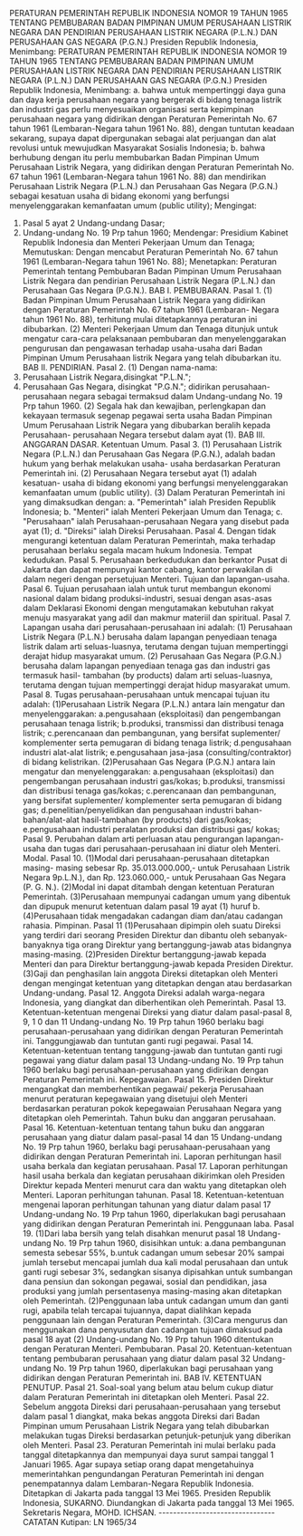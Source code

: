  PERATURAN PEMERINTAH REPUBLIK INDONESIA NOMOR 19 TAHUN 1965 TENTANG PEMBUBARAN BADAN PIMPINAN UMUM PERUSAHAAN LISTRIK NEGARA DAN PENDIRIAN PERUSAHAAN LISTRIK NEGARA (P.L.N.) DAN PERUSAHAAN GAS NEGARA (P.G.N.) Presiden Republik Indonesia, Menimbang: PERATURAN PEMERINTAH REPUBLIK INDONESIA NOMOR 19 TAHUN 1965 TENTANG PEMBUBARAN BADAN PIMPINAN UMUM PERUSAHAAN LISTRIK NEGARA DAN PENDIRIAN PERUSAHAAN LISTRIK NEGARA (P.L.N.) DAN PERUSAHAAN GAS NEGARA (P.G.N.) Presiden Republik Indonesia, Menimbang:
a. bahwa untuk mempertinggi daya guna dan daya kerja perusahaan negara yang bergerak di bidang tenaga listrik dan industri gas perlu menyesuaikan organisasi serta kepimpinan perusahaan negara yang didirikan dengan Peraturan Pemerintah No. 67 tahun 1961 (Lembaran-Negara tahun 1961 No. 88), dengan tuntutan keadaan sekarang, supaya dapat dipergunakan sebagai alat perjuangan dan alat revolusi untuk mewujudkan Masyarakat Sosialis Indonesia;
b. bahwa berhubung dengan itu perlu membubarkan Badan Pimpinan Umum Perusahaan Listrik Negara, yang didirikan dengan Peraturan Pemerintah No. 67 tahun 1961 (Lembaran-Negara tahun 1961 No. 88) dan mendirikan Perusahaan Listrik Negara (P.L.N.) dan Perusahaan Gas Negara (P.G.N.) sebagai kesatuan usaha di bidang ekonomi yang berfungsi menyelenggarakan kemanfaatan umum (public utility);
Mengingat:

1. Pasal 5 ayat 2 Undang-undang Dasar;
2. Undang-undang No. 19 Prp tahun 1960; Mendengar: Presidium Kabinet Republik Indonesia dan Menteri Pekerjaan Umum dan Tenaga; Memutuskan: Dengan mencabut Peraturan Pemerintah No. 67 tahun 1961 (Lembaran-Negara tahun 1961 No. 88); Menetapkan: Peraturan Pemerintah tentang Pembubaran Badan Pimpinan Umum Perusahaan Listrik Negara dan pendirian Perusahaan Listrik Negara (P.L.N.) dan Perusahaan Gas Negara (P.G.N.). BAB I. PEMBUBARAN. Pasal 1. (1) Badan Pimpinan Umum Perusahaan Listrik Negara yang didirikan dengan Peraturan Pemerintah No. 67 tahun 1961 (Lembaran- Negara tahun 1961 No. 88), terhitung mulai ditetapkannya peraturan ini dibubarkan. (2) Menteri Pekerjaan Umum dan Tenaga ditunjuk untuk mengatur cara-cara pelaksanaan pembubaran dan menyelenggarakan pengurusan dan pengawasan terhadap usaha-usaha dari Badan Pimpinan Umum Perusahaan listrik Negara yang telah dibubarkan itu. BAB II. PENDIRIAN. Pasal 2. (1) Dengan nama-nama:
1. Perusahaan Listrik Negara,disingkat "P.L.N.";
2. Perusahaan Gas Negara, disingkat "P.G.N."; didirikan perusahaan-perusahaan negara sebagai termaksud dalam Undang-undang No. 19 Prp tahun 1960. (2) Segala hak dan kewajiban, perlengkapan dan kekayaan termasuk segenap pegawai serta usaha Badan Pimpinan Umum Perusahaan Listrik Negara yang dibubarkan beralih kepada Perusahaan- perusahaan Negara tersebut dalam ayat (1). BAB III. ANGGARAN DASAR. Ketentuan Umum. Pasal 3. (1) Perusahaan Listrik Negara (P.L.N.) dan Perusahaan Gas Negara (P.G.N.), adalah badan hukum yang berhak melakukan usaha- usaha berdasarkan Peraturan Pemerintah ini. (2) Perusahaan Negara tersebut ayat (1) adalah kesatuan- usaha di bidang ekonomi yang berfungsi menyelenggarakan kemanfaatan umum (public utility). (3) Dalam Peraturan Pemerintah ini yang dimaksudkan dengan:
a. "Pemerintah" ialah Presiden Republik Indonesia;
b. "Menteri" ialah Menteri Pekerjaan Umum dan Tenaga;
c. "Perusahaan" ialah Perusahaan-perusahaan Negara yang disebut pada ayat (1);
d. "Direksi" ialah Direksi Perusahaan. Pasal 4. Dengan tidak mengurangi ketentuan dalam Peraturan Pemerintah, maka terhadap perusahaan berlaku segala macam hukum Indonesia. Tempat kedudukan. Pasal 5. Perusahaan berkedudukan dan berkantor Pusat di Jakarta dan dapat mempunyai kantor cabang, kantor perwakilan di dalam negeri dengan persetujuan Menteri. Tujuan dan lapangan-usaha. Pasal 6. Tujuan perusahaan ialah untuk turut membangun ekonomi nasional dalam bidang produksi-industri, sesuai dengan asas-asas dalam Deklarasi Ekonomi dengan mengutamakan kebutuhan rakyat menuju masyarakat yang adil dan makmur materiil dan spiritual. Pasal 7. Lapangan usaha dari perusahaan-perusahaan ini adalah:
(1) Perusahaan Listrik Negara (P.L.N.) berusaha dalam lapangan penyediaan tenaga listrik dalam arti seluas-luasnya, terutama dengan tujuan mempertinggi derajat hidup masyarakat umum. (2) Perusahaan Gas Negara (P.G.N.) berusaha dalam lapangan penyediaan tenaga gas dan industri gas termasuk hasil- tambahan (by products) dalam arti seluas-luasnya, terutama dengan tujuan mempertinggi derajat hidup masyarakat umum. Pasal 8. Tugas perusahaan-perusahaan untuk mencapai tujuan itu adalah:
(1)Perusahaan Listrik Negara (P.L.N.) antara lain mengatur dan menyelenggarakan:
a.pengusahaan (eksploitasi) dan pengembangan perusahaan tenaga listrik;
b.produksi, transmissi dan distribusi tenaga listrik;
c.perencanaan dan pembangunan, yang bersifat suplementer/ komplementer serta pemugaran di bidang tenaga listrik;
d.pengusahaan industri alat-alat listrik;
e.pengusahaan jasa-jasa (consulting/contraktor) di bidang kelistrikan. (2)Perusahaan Gas Negara (P.G.N.) antara lain mengatur dan menyelenggarakan:
a.pengusahaan (eksploitasi) dan pengembangan perusahaan industri gas/kokas;
b.produksi, transmissi dan distribusi tenaga gas/kokas;
c.perencanaan dan pembangunan, yang bersifat suplementer/ komplementer serta pemugaran di bidang gas;
d.penelitian/penyelidikan dan pengusahaan industri bahan- bahan/alat-alat hasil-tambahan (by products) dari gas/kokas;
e.pengusahaan industri peralatan produksi dan distribusi gas/ kokas; Pasal 9. Perubahan dalam arti perluasan atau pengurangan lapangan- usaha dan tugas dari perusahaan-perusahaan ini diatur oleh Menteri. Modal. Pasal 10. (1)Modal dari perusahaan-perusahaan ditetapkan masing- masing sebesar Rp. 35.013.000.000,- untuk Perusahaan Listrik Negara 9p.L.N.), dan Rp. 123.060.000,- untuk Perusahaan Gas Negara (P. G. N.). (2)Modal ini dapat ditambah dengan ketentuan Peraturan Pemerintah. (3)Perusahaan mempunyai cadangan umum yang dibentuk dan dipupuk menurut ketentuan dalam pasal 19 ayat (1) huruf b. (4)Perusahaan tidak mengadakan cadangan diam dan/atau cadangan rahasia. Pimpinan. Pasal 11 (1)Perusahaan dipimpin oleh suatu Direksi yang terdiri dari seorang Presiden Direktur dan dibantu oleh sebanyak- banyaknya tiga orang Direktur yang bertanggung-jawab atas bidangnya masing-masing. (2)Presiden Direktur bertanggung-jawab kepada Menteri dan para Direktur bertanggung-jawab kepada Presiden Direktur. (3)Gaji dan penghasilan lain anggota Direksi ditetapkan oleh Menteri dengan mengingat ketentuan yang ditetapkan dengan atau berdasarkan Undang-undang. Pasal 12. Anggota Direksi adalah warga-negara Indonesia, yang diangkat dan diberhentikan oleh Pemerintah. Pasal 13. Ketentuan-ketentuan mengenai Direksi yang diatur dalam pasal-pasal 8, 9, 1 0 dan 11 Undang-undang No. 19 Prp tahun 1960 berlaku bagi perusahaan-perusahaan yang didirikan dengan Peraturan Pemerintah ini. Tanggungjawab dan tuntutan ganti rugi pegawai. Pasal 14. Ketentuan-ketentuan tentang tanggung-jawab dan tuntutan ganti rugi pegawai yang diatur dalam pasal 13 Undang-undang No. 19 Prp tahun 1960 berlaku bagi perusahaan-perusahaan yang didirikan dengan Peraturan Pemerintah ini. Kepegawaian. Pasal 15. Presiden Direktur mengangkat dan memberhentikan pegawai/ pekerja Perusahaan menurut peraturan kepegawaian yang disetujui oleh Menteri berdasarkan peraturan pokok kepegawaian Perusahaan Negara yang ditetapkan oleh Pemerintah. Tahun buku dan anggaran perusahaan. Pasal 16. Ketentuan-ketentuan tentang tahun buku dan anggaran perusahaan yang diatur dalam pasal-pasal 14 dan 15 Undang-undang No. 19 Prp tahun 1960, berlaku bagi perusahaan-perusahaan yang didirikan dengan Peraturan Pemerintah ini. Laporan perhitungan hasil usaha berkala dan kegiatan perusahaan. Pasal 17. Laporan perhitungan hasil usaha berkala dan kegiatan perusahaan dikirimkan oleh Presiden Direktur kepada Menteri menurut cara dan waktu yang ditetapkan oleh Menteri. Laporan perhitungan tahunan. Pasal 18. Ketentuan-ketentuan mengenai laporan perhitungan tahunan yang diatur dalam pasal 17 Undang-undang No. 19 Prp tahun 1960, diperlakukan bagi perusahaan yang didirikan dengan Peraturan Pemerintah ini. Penggunaan laba. Pasal 19. (1)Dari laba bersih yang telah disahkan menurut pasal 18 Undang- undang No. 19 Prp tahun 1960, disisihkan untuk:
a.dana pembangunan semesta sebesar 55%, b.untuk cadangan umum sebesar 20% sampai jumlah tersebut mencapai jumlah dua kali modal perusahaan dan untuk ganti rugi sebesar 3%, sedangkan sisanya dipisahkan untuk sumbangan dana pensiun dan sokongan pegawai, sosial dan pendidikan, jasa produksi yang jumlah persentasenya masing-masing akan ditetapkan oleh Pemerintah. (2)Penggunaan laba untuk cadangan umum dan ganti rugi, apabila telah tercapai tujuannya, dapat dialihkan kepada penggunaan lain dengan Peraturan Pemerintah. (3)Cara mengurus dan menggunakan dana penyusutan dan cadangan tujuan dimaksud pada pasal 18 ayat (2) Undang-undang No. 19 Prp tahun 1960 ditentukan dengan Peraturan Menteri. Pembubaran. Pasal 20. Ketentuan-ketentuan tentang pembubaran perusahaan yang diatur dalam pasal 32 Undang-undang No. 19 Prp tahun 1960, diperlakukan bagi perusahaan yang didirikan dengan Peraturan Pemerintah ini. BAB IV. KETENTUAN PENUTUP. Pasal 21. Soal-soal yang belum atau belum cukup diatur dalam Peraturan Pemerintah ini ditetapkan oleh Menteri. Pasal 22. Sebelum anggota Direksi dari perusahaan-perusahaan yang tersebut dalam pasal 1 diangkat, maka bekas anggota Direksi dari Badan Pimpinan umum Perusahaan Listrik Negara yang telah dibubarkan melakukan tugas Direksi berdasarkan petunjuk-petunjuk yang diberikan oleh Menteri. Pasal 23. Peraturan Pemerintah ini mulai berlaku pada tanggal ditetapkannya dan mempunyai daya surut sampai tanggal 1 Januari 1965. Agar supaya setiap orang dapat mengetahuinya memerintahkan pengundangan Peraturan Pemerintah ini dengan penempatannya dalam Lembaran-Negara Republik Indonesia. Ditetapkan di Jakarta pada tanggal 13 Mei 1965. Presiden Republik Indonesia, SUKARNO. Diundangkan di Jakarta pada tanggal 13 Mei 1965. Sekretaris Negara, MOHD. ICHSAN. -------------------------------- CATATAN Kutipan: LN 1965/34